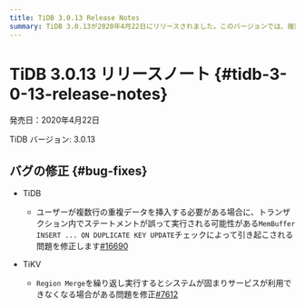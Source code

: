 ```yaml
---
title: TiDB 3.0.13 Release Notes
summary: TiDB 3.0.13が2020年4月22日にリリースされました。このバージョンでは、複数行の重複データを挿入する際のトランザクション内でのステートメント誤りの問題や、Region Mergeを繰り返し実行するとシステムが固まる問題が修正されています。TiDBの修正には、MemBuffer INSERT ... ON DUPLICATE KEY UPDATEチェックによって引き起こされる問題が含まれます。TiKVの修正には、サービスが利用できなくなる問題が含まれます。
---
```


# TiDB 3.0.13 リリースノート {#tidb-3-0-13-release-notes}

発売日：2020年4月22日

TiDB バージョン: 3.0.13

## バグの修正 {#bug-fixes}

-   TiDB

    -   ユーザーが複数行の重複データを挿入する必要がある場合に、トランザクション内でステートメントが誤って実行される可能性がある`MemBuffer` `INSERT ... ON DUPLICATE KEY UPDATE`チェックによって引き起こされる問題を修正します[#16690](https://github.com/pingcap/tidb/pull/16690)

-   TiKV

    -   `Region Merge`を繰り返し実行するとシステムが固まりサービスが利用できなくなる場合がある問題を修正[#7612](https://github.com/tikv/tikv/pull/7612)
